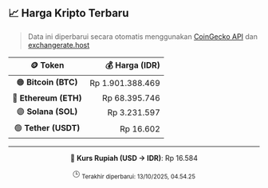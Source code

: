 

<!-- HARGA_KRIPTO -->
## 📈 Harga Kripto Terbaru

> Data ini diperbarui secara otomatis menggunakan [CoinGecko API](https://www.coingecko.com/) dan [exchangerate.host](https://exchangerate.host/)

<div align="center">

| 🪙 Token | 💰 Harga (IDR) |
|:------:|---------------:|
| 🟠 **Bitcoin (BTC)**   | Rp 1.901.388.469 |
| 🔵 **Ethereum (ETH)**  | Rp 68.395.746 |
| 🟣 **Solana (SOL)**    | Rp 3.231.597 |
| 🟢 **Tether (USDT)**   | Rp 16.602 |

---

💱 **Kurs Rupiah (USD → IDR)**: Rp 16.584

🕒 <sub>Terakhir diperbarui: 13/10/2025, 04.54.25</sub>

</div>
<!-- /HARGA_KRIPTO -->